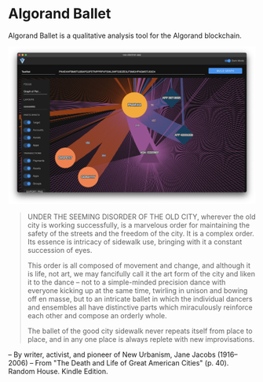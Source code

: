 # Algorand Ballet

Algorand Ballet is a qualitative analysis tool for the Algorand blockchain. 

![Algorand Ballet](sample-screen.png)

> UNDER THE SEEMING DISORDER OF THE OLD CITY, wherever the old city is working successfully, is a marvelous order for maintaining the safety of the streets and the freedom of the city. It is a complex order. Its essence is intricacy of sidewalk use, bringing with it a constant succession of eyes.
> 
> This order is all composed of movement and change, and although it is life, not art, we may fancifully call it the art form of the city and liken it to the dance – not to a simple-minded precision dance with everyone kicking up at the same time, twirling in unison and bowing off en masse, but to an intricate ballet in which the individual dancers and ensembles all have distinctive parts which miraculously reinforce each other and compose an orderly whole.
> 
> The ballet of the good city sidewalk never repeats itself from place to place, and in any one place is always replete with new improvisations.

– By writer, activist, and pioneer of New Urbanism, Jane Jacobs (1916–2006) – From "The Death and Life of Great American Cities" (p. 40). Random House. Kindle Edition. 